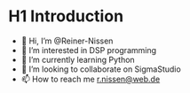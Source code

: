 # H1 Introduction

- 👋 Hi, I’m @Reiner-Nissen
- 👀 I’m interested in DSP programming
- 🌱 I’m currently learning Python
- 💞️ I’m looking to collaborate on SigmaStudio
- 📫 How to reach me r.nissen@web.de

<!---
Reiner-Nissen/Reiner-Nissen is a ✨ special ✨ repository because its `README.md` (this file) appears on your GitHub profile.
You can click the Preview link to take a look at your changes.
--->
